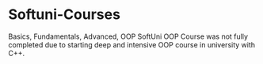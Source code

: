 # Softuni-Courses
Basics, Fundamentals, Advanced, OOP
SoftUni OOP Course was not fully completed due to starting deep and intensive OOP course in university with C++.
